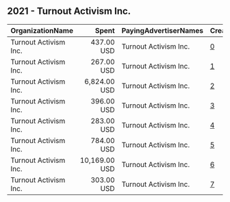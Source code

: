 ## 2021 - Turnout Activism Inc. 
|OrganizationName|Spent|PayingAdvertiserNames|CreativeUrls|Impressions|Genders|AgeBrackets|CountryCodes|BillingAddresses|CandidateBallotInformation|
|:---|---:|:---|:---|---:|:---|:---|:---|:---|:---|
|Turnout Activism Inc.|437.00 USD|Turnout Activism Inc.|[0](https://www.snap.com/political-ads/asset/0672a160184dd2458d41a030eb7b83e1568fabb32b37e46de8759c8ea68d4c6c?mediaType=mp4)|63,299||17-29|united states|"35 Walden St #3g,Cambridge,02140,US"|Turnout Activism Inc|
|Turnout Activism Inc.|267.00 USD|Turnout Activism Inc.|[1](https://www.snap.com/political-ads/asset/729adb958957800c00522e95214d19918fd8667cdd2a810c7be5bb539f393a04?mediaType=mp4)|35,516||17-29|united states|"35 Walden St #3g,Cambridge,02140,US"|Turnout Activism Inc|
|Turnout Activism Inc.|6,824.00 USD|Turnout Activism Inc.|[2](https://www.snap.com/political-ads/asset/e4992f102109268d5d982f82cf660750feec99898fd9848fe6101e96981f428a?mediaType=mp4)|934,623||17-29|united states|"35 Walden St #3g,Cambridge,02140,US"|Turnout Activism Inc|
|Turnout Activism Inc.|396.00 USD|Turnout Activism Inc.|[3](https://www.snap.com/political-ads/asset/7fc543b838fe0c2f60e84771cfa31cd9f4db57fb740493ffdd72f0cb7a100a6f?mediaType=mp4)|52,257||17-29|united states|"35 Walden St #3g,Cambridge,02140,US"|Turnout Activism Inc|
|Turnout Activism Inc.|283.00 USD|Turnout Activism Inc.|[4](https://www.snap.com/political-ads/asset/6faa3d96c3d2e9dfa081007f50a8471c538f898e2f7c1e166d70c0e65fad47c5?mediaType=mp4)|37,744||17-29|united states|"35 Walden St #3g,Cambridge,02140,US"|Turnout Activism Inc|
|Turnout Activism Inc.|784.00 USD|Turnout Activism Inc.|[5](https://www.snap.com/political-ads/asset/0e2ca4aa77c55253c3bb98f4a208b340f589410631b5a06ef2eaadf71651e1ba?mediaType=mp4)|102,225||17-29|united states|"35 Walden St #3g,Cambridge,02140,US"|Turnout Activism Inc|
|Turnout Activism Inc.|10,169.00 USD|Turnout Activism Inc.|[6](https://www.snap.com/political-ads/asset/8002445a6b8d4572c0013125601d5b350847e5419978f37d8c37ae1fbd64eba9?mediaType=mp4)|1,369,759||17-29|united states|"35 Walden St #3g,Cambridge,02140,US"|Turnout Activism Inc|
|Turnout Activism Inc.|303.00 USD|Turnout Activism Inc.|[7](https://www.snap.com/political-ads/asset/2804f73b6b5f6158277ea19403eba12bc197c730dd7ee554097bf79e3881d545?mediaType=mp4)|39,712||17-29|united states|"35 Walden St #3g,Cambridge,02140,US"|Turnout Activism Inc|
